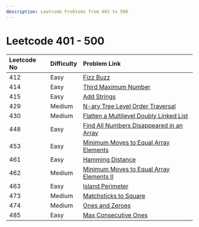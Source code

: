 ```yaml
---
description: Leetcode Problems from 401 to 500
---
```


# Leetcode 401 - 500



| Leetcode No | Difficulty | Problem Link |
| :--- | :--- | :--- |
| 412 | Easy | [Fizz Buzz](../difficulty-based-problem-index/leetcode-easy/leetcode-412-fizz-buzz.md) |
| 414 | Easy | [Third Maximum Number](../difficulty-based-problem-index/leetcode-easy/leetcode-414-third-maximum-number.md) |
| 415 | Easy | [Add Strings](../difficulty-based-problem-index/leetcode-easy/leetcode-415-add-strings.md) |
| 429 | Medium | [N-ary Tree Level Order Traversal](../difficulty-based-problem-index/leetcode-medium/leetcode-429-n-ary-tree-level-order-traversal.md) |
| 430 | Medium | [Flatten a Multilevel Doubly Linked List](../difficulty-based-problem-index/leetcode-medium/leetcode-430-flatten-a-multilevel-doubly-linked-list.md) |
| 448 | Easy | [Find All Numbers Disappeared in an Array](../difficulty-based-problem-index/leetcode-easy/leetcode-448-find-all-numbers-disappeared-in-an-array.md) |
| 453 | Easy | [Minimum Moves to Equal Array Elements](../difficulty-based-problem-index/leetcode-easy/leetcode-453-minimum-moves-to-equal-array-elements.md) |
| 461 | Easy | [Hamming Distance](../difficulty-based-problem-index/leetcode-easy/leetcode-461-hamming-distance.md) |
| 462 | Medium | [Minimum Moves to Equal Array Elements II](../difficulty-based-problem-index/leetcode-medium/leetcode-462-minimum-moves-to-equal-array-elements-ii.md) |
| 463 | Easy | [Island Perimeter](../difficulty-based-problem-index/leetcode-easy/leetcode-463-island-perimeter.md) |
| 473 | Medium | [Matchsticks to Square](../difficulty-based-problem-index/leetcode-medium/leetcode-473-matchsticks-to-square.md) |
| 474 | Medium | [Ones and Zeroes](../difficulty-based-problem-index/leetcode-medium/leetcode-474-ones-and-zeroes.md) |
| 485 | Easy | [Max Consecutive Ones](../difficulty-based-problem-index/leetcode-easy/leetcode-485-max-consecutive-ones.md) |

